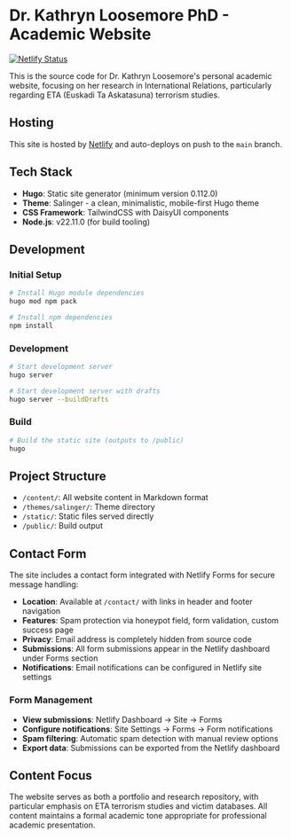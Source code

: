 # Dr. Kathryn Loosemore PhD - Academic Website

[![Netlify Status](https://api.netlify.com/api/v1/badges/81c523d9-0698-42e5-8f6e-cb12531c7023/deploy-status)](https://app.netlify.com/projects/kloosemore/deploys)

This is the source code for Dr. Kathryn Loosemore's personal academic website, focusing on her research in International Relations, particularly regarding ETA (Euskadi Ta Askatasuna) terrorism studies.

## Hosting

This site is hosted by [Netlify](https://app.netlify.com/projects/kloosemore) and auto-deploys on push to the `main` branch.

## Tech Stack

- **Hugo**: Static site generator (minimum version 0.112.0)
- **Theme**: Salinger - a clean, minimalistic, mobile-first Hugo theme
- **CSS Framework**: TailwindCSS with DaisyUI components
- **Node.js**: v22.11.0 (for build tooling)

## Development

### Initial Setup
```bash
# Install Hugo module dependencies
hugo mod npm pack

# Install npm dependencies
npm install
```

### Development
```bash
# Start development server
hugo server

# Start development server with drafts
hugo server --buildDrafts
```

### Build
```bash
# Build the static site (outputs to /public)
hugo
```

## Project Structure

- `/content/`: All website content in Markdown format
- `/themes/salinger/`: Theme directory
- `/static/`: Static files served directly
- `/public/`: Build output

## Contact Form

The site includes a contact form integrated with Netlify Forms for secure message handling:

- **Location**: Available at `/contact/` with links in header and footer navigation
- **Features**: Spam protection via honeypot field, form validation, custom success page
- **Privacy**: Email address is completely hidden from source code
- **Submissions**: All form submissions appear in the Netlify dashboard under Forms section
- **Notifications**: Email notifications can be configured in Netlify site settings

### Form Management

- **View submissions**: Netlify Dashboard → Site → Forms
- **Configure notifications**: Site Settings → Forms → Form notifications
- **Spam filtering**: Automatic spam detection with manual review options
- **Export data**: Submissions can be exported from the Netlify dashboard

## Content Focus

The website serves as both a portfolio and research repository, with particular emphasis on ETA terrorism studies and victim databases. All content maintains a formal academic tone appropriate for professional academic presentation.